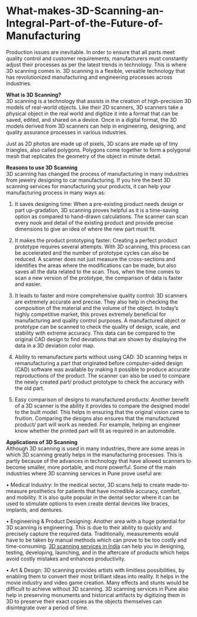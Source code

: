 # What-makes-3D-Scanning-an-Integral-Part-of-the-Future-of-Manufacturing
Production issues are inevitable. In order to ensure that all parts meet quality control and customer requirements, manufacturers must constantly adjust their processes as per the latest trends in technology. This is where 3D scanning comes in. 3D scanning is a flexible, versatile technology that has revolutionized manufacturing and engineering processes across industries. <br>

**What is 3D Scanning?** <br>
3D scanning is a technology that assists in the creation of high-precision 3D models of real-world objects. Like their 2D scanners, 3D scanners take a physical object in the real world and digitize it into a format that can be saved, edited, and shared on a device. Once in a digital format, the 3D models derived from 3D scanners can help in engineering, designing, and quality assurance processes in various industries. <br>

Just as 2D photos are made up of pixels, 3D scans are made up of tiny triangles, also called polygons. Polygons come together to form a polygonal mesh that replicates the geometry of the object in minute detail. <br>

**Reasons to use 3D Scanning** <br>
3D scanning has changed the process of manufacturing in many industries from jewelry designing to car manufacturing. If you hire the best 3D scanning services for manufacturing your products, it can help your manufacturing process in many ways as: <br>

1. It saves designing time: When a pre-existing product needs design or part up-gradation, 3D scanning proves helpful as it is a time-saving option as compared to hand-drawn calculations. The scanner can scan every nook and detail of the existing product and provide precise dimensions to give an idea of where the new part must fit. <br>

2. It makes the product prototyping faster: Creating a perfect product prototype requires several attempts. With 3D scanning, this process can be accelerated and the number of prototype cycles can also be reduced. A scanner does not just measure the cross-sections and identifies the areas where the modifications can be made, but also saves all the data related to the scan. Thus, when the time comes to scan a new version of the prototype, the comparison of data is faster and easier. <br>

3. It leads to faster and more comprehensive quality control: 3D scanners are extremely accurate and precise. They also help in checking the composition of the material and the volume of the object. In today’s highly competitive market, this proves extremely beneficial for manufacturing and quality control purposes. A manufactured object or prototype can be scanned to check the quality of design, scale, and stability with extreme accuracy. This data can be compared to the original CAD design to find deviations that are shown by displaying the data in a 3D deviation color map. <br>

4. Ability to remanufacture parts without using CAD: 3D scanning helps in remanufacturing a part that originated before computer-aided design (CAD) software was available by making it possible to produce accurate reproductions of the product. The scanner can also be used to compare the newly created part/ product prototype to check the accuracy with the old part. <br>

5. Easy comparison of designs to manufactured products: Another benefit of a 3D scanner is the ability it provides to compare the designed model to the built model. This helps in ensuring that the original vision came to fruition. Comparing the designs also ensures that the manufactured product/ part will work as needed. For example, helping an engineer know whether the printed part will fit as required in an automobile.  <br>

**Applications of 3D Scanning** <br>
Although 3D scanning is used in many industries, there are some areas in which 3D scanning greatly helps in the manufacturing processes. This is partly because of the advances in technology that have allowed scanners to become smaller, more portable, and more powerful. Some of the main industries where 3D scanning services in Pune prove useful are: <br>

•	Medical Industry: In the medical sector, 3D scans help to create made-to-measure prosthetics for patients that have incredible accuracy, comfort, and mobility. It is also quite popular in the dental sector where it can be used to stimulate options to even create dental devices like braces, implants, and dentures. <br>

•	Engineering & Product Designing: Another area with a huge potential for 3D scanning is engineering. This is due to their ability to quickly and precisely capture the required data. Traditionally, measurements would have to be taken by manual methods which can prove to be too costly and time-consuming. <a href="https://www.exelus3d.com/services/3d-scanning/">3D scanning services in India</a> can help you in designing, testing, developing, launching, and in the aftercare of products which helps avoid costly mistakes and enhances productivity. <br>

•	Art & Design: 3D scanning provides artists with limitless possibilities, by enabling them to convert their most brilliant ideas into reality. It helps in the movie industry and video game creation. Many effects and stunts would be difficult to achieve without 3D scanning. 3D scanning services in Pune also help in preserving monuments and historical artifacts by digitizing them in 3D to preserve their exact copies as the objects themselves can disintegrate over a period of time. <br>
